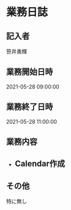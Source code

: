 # 業務日誌

## 記入者

笹井勇輝

## 業務開始日時

2021-05-28 09:00:00

## 業務終了日時

2021-05-28 11:00:00

## 業務内容

- Calendar作成
	- 

## その他

特に無し